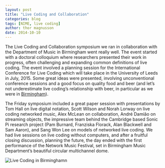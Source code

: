 ```yaml
---
layout: post
title: "Live Coding and Collaboration"
categories: blog
tags: [NIME, live coding]
author: thor magnusson
date: 2014-10-10
---
```


The Live Coding and Collaboration symposium we ran in collaboration with the Department of Music in Birmingham went really well. The event started with a doctoral colloquium where researchers presented their work in progress, often challenging and expanding common definitions of live coding. The event involved a planning session for the International Conference for Live Coding which will take place in the University of Leeds in July, 2015. Some great ideas were presented, involving unconventional conference sessions and a good focus on quality food and beer (and let’s not underestimate live coding’s relationship with beer, in particular as we were in [Birmingham](http://www.birmingham.ac.uk/facilities/beast/research/beer.aspx)).

The Friday symposium included a great paper session with presentations by Tom Hall on live digital notation, Scott Wilson and Norah Lorway on live coding networked music, Alex McLean on collaboration, André Damião on streaming objects, the impressive team behind the Cambridge based Sonic Pi research project (Pam Burnard, Franziska Florack, Alan Blackwell and Sam Aaron), and Sang Won Lee on models of networked live coding. We had live sessions on live coding without computers, and after a fruitful closing discussion, planning the future, the day ended with the first performance of the Network Music Festival, set in Birmingham Music Department’s beautiful circular multichannel dome.

![Live Coding in Birminghamn]( {{site.url}}/img/live_coding_birmingham.png)


